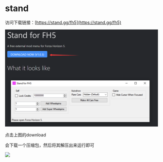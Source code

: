 # stand

访问下载链接：[https://stand.gg/fh5](https://stand.gg/fh5)

![](<../../.gitbook/assets/image (125).png>)

点击上图的download

会下载一个压缩包，然后将其解压出来运行即可

![](../../.gitbook/assets/$ORHUL12]X02\)\`$3\~4ZD8\(3.png)
